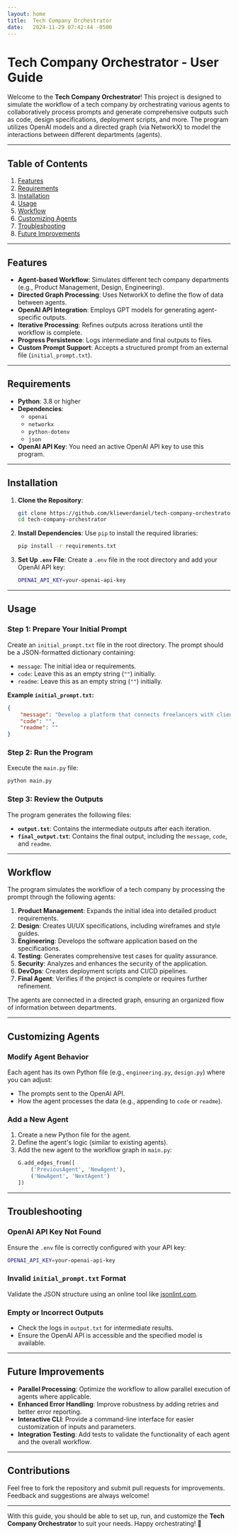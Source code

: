 ```yaml
---
layout: home
title:  Tech Company Orchestrator
date:   2024-11-29 07:42:44 -0500
---
```

# Tech Company Orchestrator - User Guide

Welcome to the **Tech Company Orchestrator**! This project is designed to simulate the workflow of a tech company by orchestrating various agents to collaboratively process prompts and generate comprehensive outputs such as code, design specifications, deployment scripts, and more. The program utilizes OpenAI models and a directed graph (via NetworkX) to model the interactions between different departments (agents).

---

## Table of Contents
1. [Features](#features)
2. [Requirements](#requirements)
3. [Installation](#installation)
4. [Usage](#usage)
5. [Workflow](#workflow)
6. [Customizing Agents](#customizing-agents)
7. [Troubleshooting](#troubleshooting)
8. [Future Improvements](#future-improvements)

---

## Features

- **Agent-based Workflow**: Simulates different tech company departments (e.g., Product Management, Design, Engineering).
- **Directed Graph Processing**: Uses NetworkX to define the flow of data between agents.
- **OpenAI API Integration**: Employs GPT models for generating agent-specific outputs.
- **Iterative Processing**: Refines outputs across iterations until the workflow is complete.
- **Progress Persistence**: Logs intermediate and final outputs to files.
- **Custom Prompt Support**: Accepts a structured prompt from an external file (`initial_prompt.txt`).

---

## Requirements

- **Python**: 3.8 or higher
- **Dependencies**:
  - `openai`
  - `networkx`
  - `python-dotenv`
  - `json`
- **OpenAI API Key**: You need an active OpenAI API key to use this program.

---

## Installation

1. **Clone the Repository**:
   ```bash
   git clone https://github.com/kliewerdaniel/tech-company-orchestrator.git
   cd tech-company-orchestrator
   ```

2. **Install Dependencies**:
   Use `pip` to install the required libraries:
   ```bash
   pip install -r requirements.txt
   ```

3. **Set Up `.env` File**:
   Create a `.env` file in the root directory and add your OpenAI API key:
   ```bash
   OPENAI_API_KEY=your-openai-api-key
   ```

---

## Usage

### Step 1: Prepare Your Initial Prompt
Create an `initial_prompt.txt` file in the root directory. The prompt should be a JSON-formatted dictionary containing:

- `message`: The initial idea or requirements.
- `code`: Leave this as an empty string (`""`) initially.
- `readme`: Leave this as an empty string (`""`) initially.

**Example `initial_prompt.txt`:**
```json
{
    "message": "Develop a platform that connects freelancers with clients using AI for project matching.",
    "code": "",
    "readme": ""
}
```

### Step 2: Run the Program
Execute the `main.py` file:
```bash
python main.py
```

### Step 3: Review the Outputs
The program generates the following files:
- **`output.txt`**: Contains the intermediate outputs after each iteration.
- **`final_output.txt`**: Contains the final output, including the `message`, `code`, and `readme`.

---

## Workflow

The program simulates the workflow of a tech company by processing the prompt through the following agents:

1. **Product Management**: Expands the initial idea into detailed product requirements.
2. **Design**: Creates UI/UX specifications, including wireframes and style guides.
3. **Engineering**: Develops the software application based on the specifications.
4. **Testing**: Generates comprehensive test cases for quality assurance.
5. **Security**: Analyzes and enhances the security of the application.
6. **DevOps**: Creates deployment scripts and CI/CD pipelines.
7. **Final Agent**: Verifies if the project is complete or requires further refinement.

The agents are connected in a directed graph, ensuring an organized flow of information between departments.

---

## Customizing Agents

### Modify Agent Behavior
Each agent has its own Python file (e.g., `engineering.py`, `design.py`) where you can adjust:
- The prompts sent to the OpenAI API.
- How the agent processes the data (e.g., appending to `code` or `readme`).

### Add a New Agent
1. Create a new Python file for the agent.
2. Define the agent's logic (similar to existing agents).
3. Add the new agent to the workflow graph in `main.py`:
   ```python
   G.add_edges_from([
       ('PreviousAgent', 'NewAgent'),
       ('NewAgent', 'NextAgent')
   ])
   ```

---

## Troubleshooting

### OpenAI API Key Not Found
Ensure the `.env` file is correctly configured with your API key:
```bash
OPENAI_API_KEY=your-openai-api-key
```

### Invalid `initial_prompt.txt` Format
Validate the JSON structure using an online tool like [jsonlint.com](https://jsonlint.com).

### Empty or Incorrect Outputs
- Check the logs in `output.txt` for intermediate results.
- Ensure the OpenAI API is accessible and the specified model is available.

---

## Future Improvements

- **Parallel Processing**: Optimize the workflow to allow parallel execution of agents where applicable.
- **Enhanced Error Handling**: Improve robustness by adding retries and better error reporting.
- **Interactive CLI**: Provide a command-line interface for easier customization of inputs and parameters.
- **Integration Testing**: Add tests to validate the functionality of each agent and the overall workflow.

---

## Contributions

Feel free to fork the repository and submit pull requests for improvements. Feedback and suggestions are always welcome!

---


With this guide, you should be able to set up, run, and customize the **Tech Company Orchestrator** to suit your needs. Happy orchestrating! 🎉
